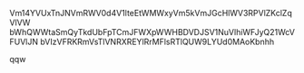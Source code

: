 Vm14YVUxTnJNVmRWV0d4V1lteEtWMWxyVm5kVmJGcHlWV3RPVlZKclZqVlVW
bWhQWWtaSmQyTkdUbFpTCmJFWXpWWHBDVDJSV1NuVlhiWFJyQ21WcVFUVlJN
bVIzVFRKRmVsTlVNRXREYlRrMFlsRTlQUW9LYUd0MAoKbnhh

qqw